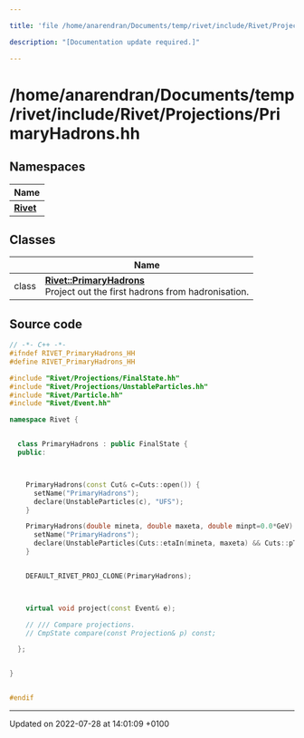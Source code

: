 ```yaml
---

title: 'file /home/anarendran/Documents/temp/rivet/include/Rivet/Projections/PrimaryHadrons.hh'

description: "[Documentation update required.]"

---
```


# /home/anarendran/Documents/temp/rivet/include/Rivet/Projections/PrimaryHadrons.hh



## Namespaces

| Name           |
| -------------- |
| **[Rivet](http://example.org/namespaces/namespacerivet/)**  |

## Classes

|                | Name           |
| -------------- | -------------- |
| class | **[Rivet::PrimaryHadrons](http://example.org/classes/classrivet_1_1primaryhadrons/)** <br>Project out the first hadrons from hadronisation.  |




## Source code

```cpp
// -*- C++ -*-
#ifndef RIVET_PrimaryHadrons_HH
#define RIVET_PrimaryHadrons_HH

#include "Rivet/Projections/FinalState.hh"
#include "Rivet/Projections/UnstableParticles.hh"
#include "Rivet/Particle.hh"
#include "Rivet/Event.hh"

namespace Rivet {


  class PrimaryHadrons : public FinalState {
  public:



    PrimaryHadrons(const Cut& c=Cuts::open()) {
      setName("PrimaryHadrons");
      declare(UnstableParticles(c), "UFS");
    }

    PrimaryHadrons(double mineta, double maxeta, double minpt=0.0*GeV) {
      setName("PrimaryHadrons");
      declare(UnstableParticles(Cuts::etaIn(mineta, maxeta) && Cuts::pT > minpt), "UFS");
    }


    DEFAULT_RIVET_PROJ_CLONE(PrimaryHadrons);



    virtual void project(const Event& e);

    // /// Compare projections.
    // CmpState compare(const Projection& p) const;

  };


}


#endif
```


-------------------------------

Updated on 2022-07-28 at 14:01:09 +0100
